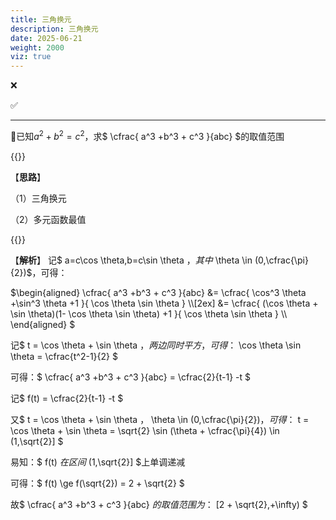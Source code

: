 ```yaml
---
title: 三角换元
description: 三角换元
date: 2025-06-21
weight: 2000
viz: true
---
```


<style>
th, td {
  border: 1px solid rgb(190, 190, 190);
}
</style>

&#10060;

&#9989;





---

&#128311;已知$a^2+b^2=c^2$，求$ \cfrac{ a^3 +b^3 + c^3  }{abc} $的取值范围


{{<alert color="primary">}}

【**思路**】

（1）三角换元

（2）多元函数最值

{{</alert>}}


【**解析**】 记$ a=c\cos \theta,b=c\sin \theta $，其中$ \theta \in (0,\cfrac{\pi}{2})$，可得：

$\begin{aligned}
\cfrac{ a^3 +b^3 + c^3  }{abc} &=  \cfrac{ \cos^3 \theta +\sin^3 \theta +1 }{ \cos \theta \sin \theta } \\\\[2ex]
    &= \cfrac{ (\cos \theta + \sin \theta)(1- \cos \theta \sin \theta) +1 }{ \cos \theta \sin \theta } \\\\
\end{aligned}
$

记$ t = \cos \theta + \sin \theta $，两边同时平方，可得：$ \cos \theta \sin \theta = \cfrac{t^2-1}{2} $

可得：$ \cfrac{ a^3 +b^3 + c^3  }{abc} = \cfrac{2}{t-1} -t $

记$ f(t) = \cfrac{2}{t-1} -t $

又$ t = \cos \theta + \sin \theta $，$ \theta \in (0,\cfrac{\pi}{2})$，可得：$ t = \cos \theta + \sin \theta = \sqrt{2} \sin (\theta + \cfrac{\pi}{4}) \in (1,\sqrt{2}] $

易知：$ f(t) $在区间$ (1,\sqrt{2}] $上单调递减

可得：$ f(t) \ge f(\sqrt{2}) = 2 + \sqrt{2} $

故$ \cfrac{ a^3 +b^3 + c^3  }{abc} $的取值范围为：$ [2 + \sqrt{2},+\infty) $







